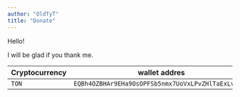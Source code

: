 ```yaml
---
author: "OldTyT"
title: "Donate"
---
```


Hello!

I will be glad if you thank me.

|Cryptocurrency | wallet addres|
|---|---|
|`TON`|`EQBh4OZBHAr9EHa9OsOPFSb5nmx7UoVxLPvZHlTaExLvtunX`|
